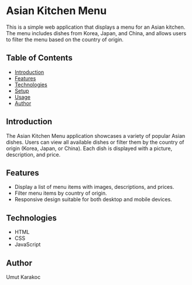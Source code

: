# Asian Kitchen Menu

This is a simple web application that displays a menu for an Asian kitchen. The menu includes dishes from Korea, Japan, and China, and allows users to filter the menu based on the country of origin.

## Table of Contents
- [Introduction](#introduction)
- [Features](#features)
- [Technologies](#technologies)
- [Setup](#setup)
- [Usage](#usage)
- [Author](#author)

## Introduction
The Asian Kitchen Menu application showcases a variety of popular Asian dishes. Users can view all available dishes or filter them by the country of origin (Korea, Japan, or China). Each dish is displayed with a picture, description, and price.

## Features
- Display a list of menu items with images, descriptions, and prices.
- Filter menu items by country of origin.
- Responsive design suitable for both desktop and mobile devices.

## Technologies
- HTML
- CSS
- JavaScript

## Author

Umut Karakoc